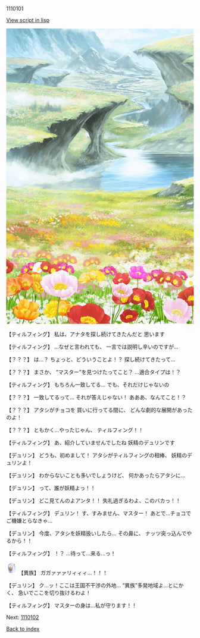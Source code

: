 1110101

[View script in lisp](../scripts/1110101.txt)

![flower_garden.png](../images/backgrounds/flower_garden.png)

【ティルフィング】
私は、アナタを探し続けてきたんだと
思います

【ティルフィング】
…なぜと言われても、
一言では説明し辛いのですが…

【？？？】
は…？
ちょっと、どういうことよ！？
探し続けてきたって…

【？？？】
まさか、
“マスター”を見つけたってこと？
…適合タイプは！？

【ティルフィング】
もちろん一致してる…
でも、それだけじゃないの

【？？？】
一致してるって…
それが答えじゃない！
あああ、なんてこと！？

【？？？】
アタシがチョコを
買いに行ってる間に、
どんな劇的な展開があったのよ！

【？？？】
ともかく…やったじゃん、
ティルフィング！！

【ティルフィング】
あ、紹介していませんでしたね
妖精のデュリンです

【デュリン】
どうも、初めまして！
アタシがティルフィングの相棒、
妖精のデュリンよ！

【デュリン】
わからないことも多いでしょうけど、
何かあったらアタシに…

【デュリン】
って、誰が妖精よっ！！

【デュリン】
どこ見てんのよアンタ！！
失礼過ぎるわよ、このバカっ！！

【ティルフィング】
デュリン！
す、すみません、マスター！
あとで…チョコでご機嫌とらなきゃ…

【デュリン】
今度、アタシを妖精扱いしたら…
その鼻に、
ナッツ突っ込んでやるから！！

【ティルフィング】
！？
…待って…来る…っ！

<img src="../images/units/810004.png" alt="810004.png" height="34"/>
【異族】
ガガァァァリィィィ…！！！

【デュリン】
ク…ッ！ここは王国不干渉の外地…
“異族”多発地域よ…とにかく、
急いでここを切り抜けるわよ！

【ティルフィング】
マスターの身は…私が守ります！！

Next: [1110102](1110102.md)

[Back to index](index.md)
